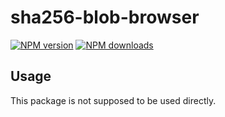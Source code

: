 # sha256-blob-browser

[![NPM version](https://img.shields.io/npm/v/@aws-sdk/hash-blob-browser/beta.svg)](https://www.npmjs.com/package/@aws-sdk/hash-blob-browser)
[![NPM downloads](https://img.shields.io/npm/dm/@aws-sdk/hash-blob-browser.svg)](https://www.npmjs.com/package/@aws-sdk/hash-blob-browser)

## Usage

This package is not supposed to be used directly.

